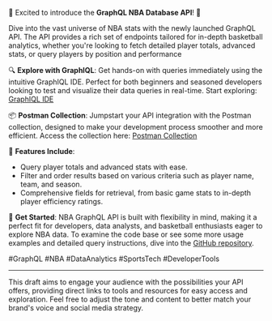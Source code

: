🏀 Excited to introduce the **GraphQL NBA Database API**! 🏀

Dive into the vast universe of NBA stats with the newly launched GraphQL API. The API provides a rich set of endpoints tailored for in-depth basketball analytics, whether you're looking to fetch detailed player totals, advanced stats, or query players by position and performance

🔍 **Explore with GraphIQL**: Get hands-on with queries immediately using the intuitive GraphIQL IDE. Perfect for both beginners and seasoned developers looking to test and visualize their data queries in real-time. Start exploring: [GraphIQL IDE](https://nbaapi.com/graphql/)

📦 **Postman Collection**: Jumpstart your API integration with the Postman collection, designed to make your development process smoother and more efficient. Access the collection here: [Postman Collection](https://documenter.getpostman.com/view/25652688/2sA2xjzBAS)

🚀 **Features Include**:
- Query player totals and advanced stats with ease.
- Filter and order results based on various criteria such as player name, team, and season.
- Comprehensive fields for retrieval, from basic game stats to in-depth player efficiency ratings.

📘 **Get Started**:
NBA GraphQL API is built with flexibility in mind, making it a perfect fit for developers, data analysts, and basketball enthusiasts eager to explore NBA data. To examine the code base or see some more usage examples and detailed query instructions, dive into the [GitHub repository](https://github.com/nprasad2077/NBA_GraphQL). 

#GraphQL #NBA #DataAnalytics #SportsTech #DeveloperTools

---

This draft aims to engage your audience with the possibilities your API offers, providing direct links to tools and resources for easy access and exploration. Feel free to adjust the tone and content to better match your brand's voice and social media strategy.
